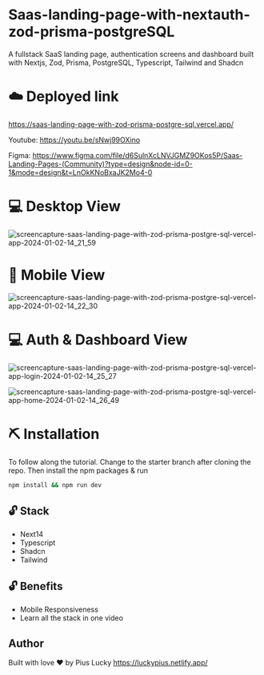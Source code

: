 # Saas-landing-page-with-nextauth-zod-prisma-postgreSQL
A fullstack SaaS landing page, authentication screens and dashboard built with Nextjs, Zod, Prisma, PostgreSQL, Typescript, Tailwind and Shadcn

# ☁️ Deployed link
https://saas-landing-page-with-zod-prisma-postgre-sql.vercel.app/

Youtube:  https://youtu.be/sNwj99OXino

Figma: https://www.figma.com/file/d6SulnXcLNVJGMZ9OKos5P/Saas-Landing-Pages-(Community)?type=design&node-id=0-1&mode=design&t=LnOkKNoBxaJK2Mo4-0

# 💻 Desktop View
![screencapture-saas-landing-page-with-zod-prisma-postgre-sql-vercel-app-2024-01-02-14_21_59](https://github.com/PiusLucky/Saas-landing-page-with-zod-prisma-postgreSQL/assets/32282934/1011c013-6b82-44c6-a832-9b18fbce273c)


# 📱 Mobile View
![screencapture-saas-landing-page-with-zod-prisma-postgre-sql-vercel-app-2024-01-02-14_22_30](https://github.com/PiusLucky/Saas-landing-page-with-zod-prisma-postgreSQL/assets/32282934/57b67abd-43e6-4da4-8372-ac99a274c937)

# 💻 Auth & Dashboard View
![screencapture-saas-landing-page-with-zod-prisma-postgre-sql-vercel-app-login-2024-01-02-14_25_27](https://github.com/PiusLucky/Saas-landing-page-with-zod-prisma-postgreSQL/assets/32282934/cb556b66-2d5f-425c-a302-ee5f876d4b85)

![screencapture-saas-landing-page-with-zod-prisma-postgre-sql-vercel-app-home-2024-01-02-14_26_49](https://github.com/PiusLucky/Saas-landing-page-with-zod-prisma-postgreSQL/assets/32282934/62f04a88-04af-416f-a837-7621e036bf73)


# ⛏️ Installation
To follow along the tutorial. Change to the starter branch  after cloning the repo.
Then install the npm packages & run
```bash
npm install && npm run dev
```


## 🔓 Stack
- Next14
- Typescript
- Shadcn
- Tailwind

## 🔓 Benefits
- Mobile Responsiveness
- Learn all the stack in one video

## Author
Built with love ❤️ by Pius Lucky https://luckypius.netlify.app/



